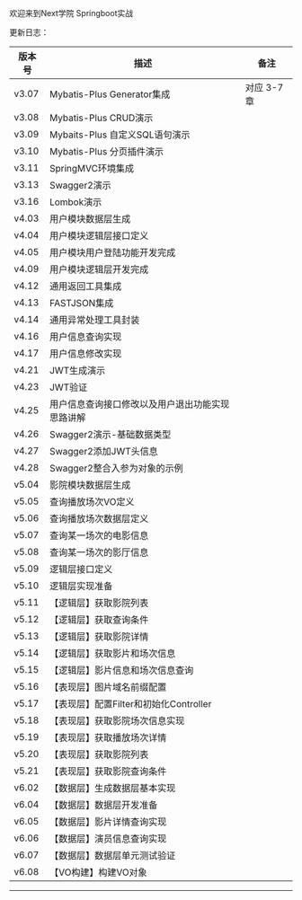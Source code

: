 欢迎来到Next学院 Springboot实战

更新日志：

| 版本号 | 描述 | 备注 |
| ------ | ------ | ------ |
| v3.07 | Mybatis-Plus Generator集成 | 对应 3-7 章 |
| v3.08 | Mybatis-Plus CRUD演示 | |
| v3.09 | Mybaits-Plus 自定义SQL语句演示 | |
| v3.10 | Mybatis-Plus 分页插件演示 | |
| v3.11 | SpringMVC环境集成 | |
| v3.13 | Swagger2演示 | |
| v3.16 | Lombok演示 | |
| v4.03 | 用户模块数据层生成 | |
| v4.04 | 用户模块逻辑层接口定义 | |
| v4.05 | 用户模块用户登陆功能开发完成 | |
| v4.09 | 用户模块逻辑层开发完成 | |
| v4.12 | 通用返回工具集成 | |
| v4.13 | FASTJSON集成 | |
| v4.14 | 通用异常处理工具封装 | |
| v4.16 | 用户信息查询实现 | |
| v4.17 | 用户信息修改实现 | |
| v4.21 | JWT生成演示 | |
| v4.23 | JWT验证 | |
| v4.25 | 用户信息查询接口修改以及用户退出功能实现思路讲解 | |
| v4.26 | Swagger2演示-基础数据类型 | |
| v4.27 | Swagger2添加JWT头信息 | |
| v4.28 | Swagger2整合入参为对象的示例 | |
| v5.04 | 影院模块数据层生成 | |
| v5.05 | 查询播放场次VO定义 | |
| v5.06 | 查询播放场次数据层定义 | |
| v5.07 | 查询某一场次的电影信息 | |
| v5.08 | 查询某一场次的影厅信息 | |
| v5.09 | 逻辑层接口定义 | |
| v5.10 | 逻辑层实现准备 | |
| v5.11 | 【逻辑层】获取影院列表 | |
| v5.12 | 【逻辑层】获取查询条件 | |
| v5.13 | 【逻辑层】获取影院详情 | |
| v5.14 | 【逻辑层】获取影片和场次信息 | |
| v5.15 | 【逻辑层】影片信息和场次信息查询 | |
| v5.16 | 【表现层】图片域名前缀配置 | |
| v5.17 | 【表现层】配置Filter和初始化Controller | |
| v5.18 | 【表现层】获取影院场次信息实现 | |
| v5.19 | 【表现层】获取播放场次详情 | |
| v5.20 | 【表现层】获取影院列表 | |
| v5.21 | 【表现层】获取影院查询条件 | |
| v6.02 | 【数据层】生成数据层基本实现 | |
| v6.04 | 【数据层】数据层开发准备 | |
| v6.05 | 【数据层】影片详情查询实现 | |
| v6.06 | 【数据层】演员信息查询实现 | |
| v6.07 | 【数据层】数据层单元测试验证 | |
| v6.08 | 【VO构建】构建VO对象 | |
-----------------------------------------------